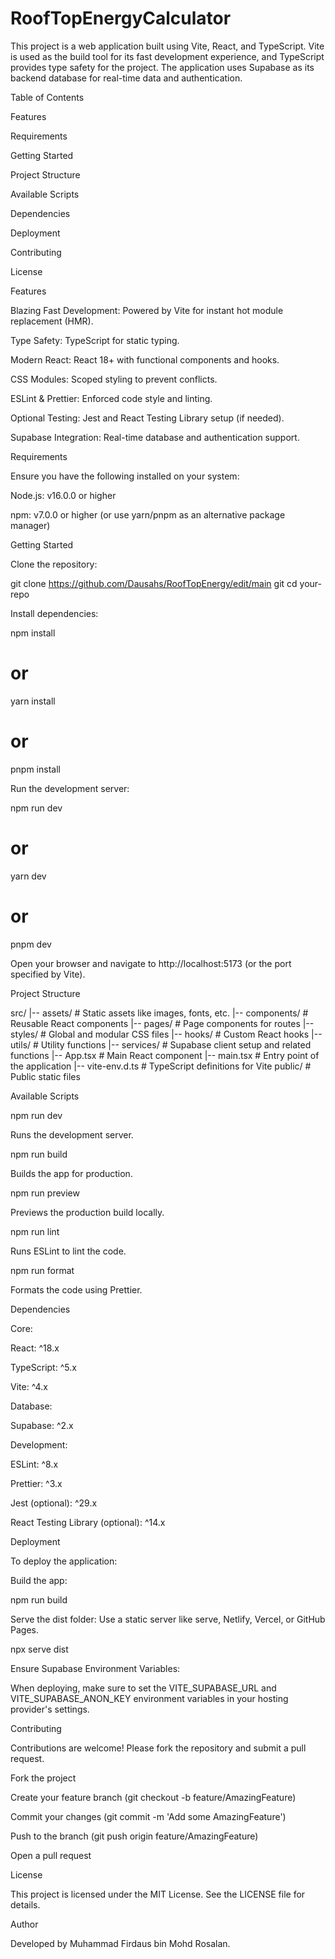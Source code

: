 # RoofTopEnergyCalculator

This project is a web application built using Vite, React, and TypeScript. Vite is used as the build tool for its fast development experience, and TypeScript provides type safety for the project. The application uses Supabase as its backend database for real-time data and authentication.

Table of Contents

Features

Requirements

Getting Started

Project Structure

Available Scripts

Dependencies

Deployment

Contributing

License

Features

Blazing Fast Development: Powered by Vite for instant hot module replacement (HMR).

Type Safety: TypeScript for static typing.

Modern React: React 18+ with functional components and hooks.

CSS Modules: Scoped styling to prevent conflicts.

ESLint & Prettier: Enforced code style and linting.

Optional Testing: Jest and React Testing Library setup (if needed).

Supabase Integration: Real-time database and authentication support.

Requirements

Ensure you have the following installed on your system:

Node.js: v16.0.0 or higher

npm: v7.0.0 or higher (or use yarn/pnpm as an alternative package manager)

Getting Started

Clone the repository:

git clone https://github.com/Dausahs/RoofTopEnergy/edit/main git cd your-repo

Install dependencies:

npm install
# or
yarn install
# or
pnpm install


Run the development server:

npm run dev
# or
yarn dev
# or
pnpm dev

Open your browser and navigate to http://localhost:5173 (or the port specified by Vite).

Project Structure

src/
|-- assets/        # Static assets like images, fonts, etc.
|-- components/    # Reusable React components
|-- pages/         # Page components for routes
|-- styles/        # Global and modular CSS files
|-- hooks/         # Custom React hooks
|-- utils/         # Utility functions
|-- services/      # Supabase client setup and related functions
|-- App.tsx        # Main React component
|-- main.tsx       # Entry point of the application
|-- vite-env.d.ts  # TypeScript definitions for Vite
public/            # Public static files

Available Scripts

npm run dev

Runs the development server.

npm run build

Builds the app for production.

npm run preview

Previews the production build locally.

npm run lint

Runs ESLint to lint the code.

npm run format

Formats the code using Prettier.

Dependencies

Core:

React: ^18.x

TypeScript: ^5.x

Vite: ^4.x

Database:

Supabase: ^2.x

Development:

ESLint: ^8.x

Prettier: ^3.x

Jest (optional): ^29.x

React Testing Library (optional): ^14.x

Deployment

To deploy the application:

Build the app:

npm run build

Serve the dist folder:
Use a static server like serve, Netlify, Vercel, or GitHub Pages.

npx serve dist

Ensure Supabase Environment Variables:

When deploying, make sure to set the VITE_SUPABASE_URL and VITE_SUPABASE_ANON_KEY environment variables in your hosting provider's settings.

Contributing

Contributions are welcome! Please fork the repository and submit a pull request.

Fork the project

Create your feature branch (git checkout -b feature/AmazingFeature)

Commit your changes (git commit -m 'Add some AmazingFeature')

Push to the branch (git push origin feature/AmazingFeature)

Open a pull request

License

This project is licensed under the MIT License. See the LICENSE file for details.

Author

Developed by Muhammad Firdaus bin Mohd Rosalan.
